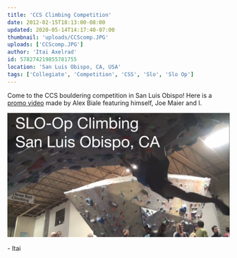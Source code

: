 ```yaml
---
title: 'CCS Climbing Competition'
date: 2012-02-15T18:13:00-08:00
updated: 2020-05-14T14:17:40-07:00
thumbnail: 'uploads/CCScomp.JPG'
uploads: ['CCScomp.JPG']
author: 'Itai Axelrad'
id: 578274219855781755
location: 'San Luis Obispo, CA, USA'
tags: ['Collegiate', 'Competition', 'CSS', 'Slo', 'Slo Op']
---
```

Come to the CCS bouldering competition in San Luis Obispo! Here is a [promo video](http://vimeo.com/36815638) made by Alex Biale featuring himself, Joe Maier and I.

![Cut Loose](uploads/CCScomp.JPG)

\- Itai
